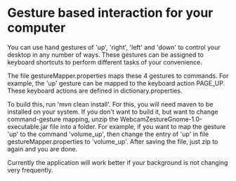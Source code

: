 # Gesture based interaction for your computer

You can use hand gestures of 'up', 'right', 'left' and 'down' to control your desktop in any number of ways. These gestures can be assigned to keyboard shortcuts to perform different tasks of your convenience. 

The file gestureMapper.properties maps these 4 gestures to commands. For example, the 'up' gesture can be mapped to the keyboard action PAGE_UP. These keyboard actions are defined in dictionary.properties.

To build this, run 'mvn clean install'. For this, you will need maven to be installed on your system. If you don't want to build it, but want to change command-gesture mapping, unzip the WebcamZestureGnome-1.0-executable.jar file into a folder. For example, if you want to map the gesture 'up' to the command 'volume_up', then change the entry of 'up' in file gestureMapper.properties to 'volume_up'. After saving the file, just zip to again and you are done.

Currently the application will work better if your background is not changing very frequently.
